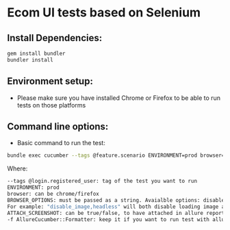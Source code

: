 Ecom UI tests based on Selenium
==============

Install Dependencies:
--------------
```bash
gem install bundler
bundler install
```

Environment setup:
------------------
* Please make sure you have installed Chrome or Firefox to be able to run tests on those platforms


Command line options:
------------------
* Basic command to run the test:
```bash
bundle exec cucumber --tags @feature.scenario ENVIRONMENT=prod browser=chrome BROWSER_OPTIONS="disable_image" ATTACH_SCREENSHOT=true -f AllureCucumber::Formatter
```

Where:

```bash
--tags @login.registered_user: tag of the test you want to run
ENVIRONMENT: prod
browser: can be chrome/firefox
BROWSER_OPTIONS: must be passed as a string. Avaialble options: disable_image (to disable browser image loading)/headless (to run the browser headlessly)
For example: "disable_image,headless" will both disable loading image and make the browser run headlessly
ATTACH_SCREENSHOT: can be true/false, to have attached in allure report or not
-f AllureCucumber::Formatter: keep it if you want to run test with allure report, otherwise report is not generated 
```
